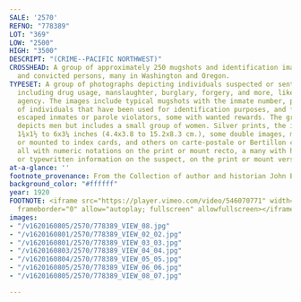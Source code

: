 ```yaml
---
SALE: '2570'
REFNO: "778389"
LOT: "369"
LOW: "2500"
HIGH: "3500"
DESCRIPT: "(CRIME--PACIFIC NORTHWEST)"
CROSSHEAD: A group of approximately 250 mugshots and identification images of suspected
  and convicted persons, many in Washington and Oregon.
TYPESET: A group of photographs depicting individuals suspected or sentenced for crimes,
  including drug usage, manslaughter, burglary, forgery, and more, likely from a detective
  agency. The images include typical mugshots with the inmate number, personal portraits
  of individuals that have been used for identification purposes, and full cards for
  escaped inmates or parole violators, some with wanted rewards. The group mostly
  depicts men but includes a small group of women. Silver prints, the images measuring
  1¾x1½ to 6x3¼ inches (4.4x3.8 to 15.2x8.3 cm.), some double images, many stapled
  or mounted to index cards, and others on carte-postale or Bertillon cards, nearly
  all with numeric notations on the print or mount recto, a many with handwritten
  or typewritten information on the suspect, on the print or mount verso. 1910s-30s
at-a-glance: ''
footnote_provenance: From the Collection of author and historian John Binder.
background_color: "#ffffff"
year: 1920
FOOTNOTE: <iframe src="https://player.vimeo.com/video/546070771" width="640" height="564"
  frameborder="0" allow="autoplay; fullscreen" allowfullscreen></iframe>
images:
- "/v1620160805/2570/778389_VIEW_08.jpg"
- "/v1620160801/2570/778389_VIEW_02_02.jpg"
- "/v1620160801/2570/778389_VIEW_03_03.jpg"
- "/v1620160803/2570/778389_VIEW_04_04.jpg"
- "/v1620160804/2570/778389_VIEW_05_05.jpg"
- "/v1620160805/2570/778389_VIEW_06_06.jpg"
- "/v1620160805/2570/778389_VIEW_08_07.jpg"

---
```

